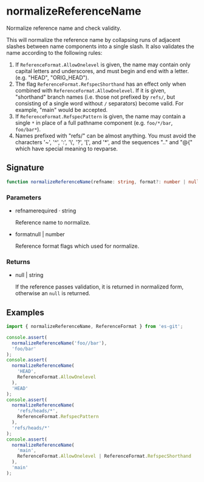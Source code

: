# normalizeReferenceName

Normalize reference name and check validity.

This will normalize the reference name by collapsing runs of adjacent
slashes between name components into a single slash. It also validates
the name according to the following rules:

1. If `ReferenceFormat.AllowOnelevel` is given, the name may
   contain only capital letters and underscores, and must begin and end
   with a letter. (e.g. "HEAD", "ORIG_HEAD").
2. The flag `ReferenceFormat.RefspecShorthand` has an effect
   only when combined with `ReferenceFormat.AllowOnelevel`. If
   it is given, "shorthand" branch names (i.e. those not prefixed by
   `refs/`, but consisting of a single word without `/` separators)
   become valid. For example, "main" would be accepted.
3. If `ReferenceFormat.RefspecPattern` is given, the name may
   contain a single `*` in place of a full pathname component (e.g.
   `foo/*/bar`, `foo/bar*`).
4. Names prefixed with "refs/" can be almost anything. You must avoid
   the characters '~', '^', ':', '\\', '?', '[', and '*', and the
   sequences ".." and "@{" which have special meaning to revparse.

## Signature

```ts
function normalizeReferenceName(refname: string, format?: number | null | undefined): string | null;
```

### Parameters

<ul class="param-ul">
  <li class="param-li param-li-root">
    <span class="param-name">refname</span><span class="param-required">required</span>&nbsp;·&nbsp;<span class="param-type">string</span>
    <br>
    <p class="param-description">Reference name to normalize.</p>
  </li>
  <li class="param-li param-li-root">
    <span class="param-name">format</span><span class="param-type">null | number</span>
    <br>
    <p class="param-description">Reference format flags which used for normalize.</p>
  </li>
</ul>

### Returns

<ul class="param-ul">
  <li class="param-li param-li-root">
    <span class="param-type">null | string</span>
    <br>
    <p class="param-description">If the reference passes validation, it is returned in normalized form,<br>otherwise an  <code>null</code>  is returned.</p>
  </li>
</ul>

## Examples

```ts
import { normalizeReferenceName, ReferenceFormat } from 'es-git';

console.assert(
  normalizeReferenceName('foo//bar'),
  'foo/bar'
);
console.assert(
  normalizeReferenceName(
    'HEAD',
    ReferenceFormat.AllowOnelevel
  ),
  'HEAD'
);
console.assert(
  normalizeReferenceName(
    'refs/heads/*',
    ReferenceFormat.RefspecPattern
  ),
  'refs/heads/*'
);
console.assert(
  normalizeReferenceName(
    'main',
    ReferenceFormat.AllowOnelevel | ReferenceFormat.RefspecShorthand
  ),
  'main'
);
```

